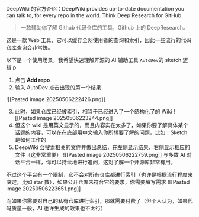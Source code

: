 DeepWiki 的官方介绍：DeepWiki provides up-to-date documentation you can talk to, for every repo in the world. Think Deep Research for GitHub.
> 一款辅助你了解  Github 代码仓库的工具，Github 上的 DeepResearch。

这是一款 Web 工具，它可以缓存全网使用者的查询和索引，因此一些流行的代码仓库查询会非常快。

以下是一个使用场景，我希望快速理解开源的 AI 辅助工具 `AutoDev`的 sketch 逻辑
p
1. 点击 **Add repo** 
2. 输入 AutoDev 点击出现的第一个结果

![[Pasted image 20250506222426.png]]

3. 此时，如果仓库已经被索引，相当于已经进入了一个结构化了的 Wiki
![[Pasted image 20250506223244.png]]
4. 但这个 wiki 是用英文显示的，而且内容实在太多了，如果你要了解具体某个话题的内容，可以在在底部用中文输入你所想要了解的问题，比如：Sketch 是如何工作的
5. DeepWiki 会搜索相关的文件并做出总结，在左侧显示结果，右侧显示相应的文件（这非常重要）
![[Pasted image 20250506222759.png]]
与多数 AI 对话平台一样，你可以持续地进行追问，这对了解一个开源库非常有用。

不过这个平台有一个限制，它不会对所有仓库都进行索引（也许是根据流行程度来决定，比如 star 数），如果公开仓库未符合它的要求，你需要填写需求
![[Pasted image 20250506223651.png]]

而如果你需要对自己的私有仓库进行索引，那就需要付费了（但个人认为，如果代码质量一般，AI 也许生成的效果也不太行）

